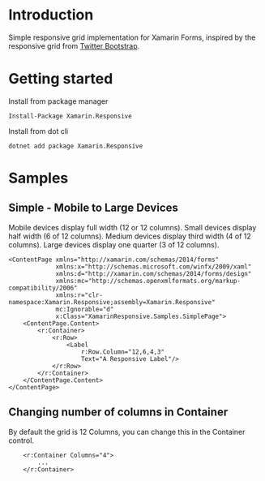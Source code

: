 # Introduction

Simple responsive grid implementation for Xamarin Forms, inspired by the responsive grid from [Twitter Bootstrap](https://getbootstrap.com/docs/4.0/layout/grid/).

# Getting started

Install from package manager

```
Install-Package Xamarin.Responsive
```

Install from dot cli

```
dotnet add package Xamarin.Responsive
```

# Samples

## Simple - Mobile to Large Devices

Mobile devices display full width (12 or 12 columns).
Small devices display half width (6 of 12 columns).
Medium devices display third width (4 of 12 columns).
Large devices display one quarter (3 of 12 columns).

```
<ContentPage xmlns="http://xamarin.com/schemas/2014/forms"
             xmlns:x="http://schemas.microsoft.com/winfx/2009/xaml"
             xmlns:d="http://xamarin.com/schemas/2014/forms/design"
             xmlns:mc="http://schemas.openxmlformats.org/markup-compatibility/2006"
             xmlns:r="clr-namespace:Xamarin.Responsive;assembly=Xamarin.Responsive"
             mc:Ignorable="d"
             x:Class="XamarinResponsive.Samples.SimplePage">
    <ContentPage.Content>
        <r:Container>
            <r:Row>
                <Label
                    r:Row.Column="12,6,4,3"
                    Text="A Responsive Label"/>
            </r:Row>
        </r:Container>
    </ContentPage.Content>
</ContentPage>
```

## Changing number of columns in Container

By default the grid is 12 Columns, you can change this in the Container control.

```
    <r:Container Columns="4">
        ...
    </r:Container>
```
